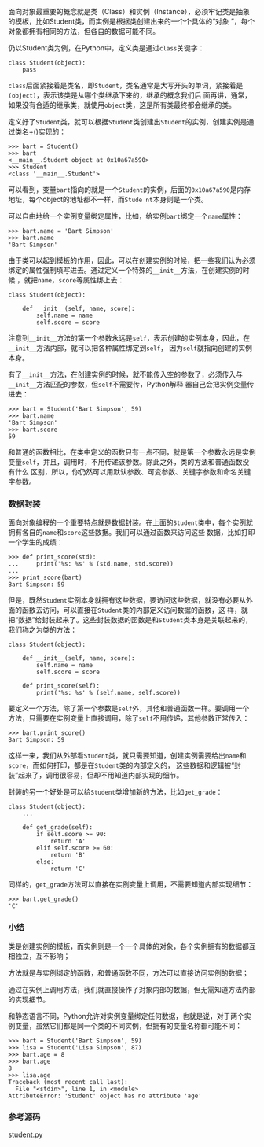 面向对象最重要的概念就是类（Class）和实例（Instance），必须牢记类是抽象的模板，比如Student类，而实例是根据类创建出来的一个个具体的“对象
”，每个对象都拥有相同的方法，但各自的数据可能不同。

仍以Student类为例，在Python中，定义类是通过`class`关键字：

    
    
    class Student(object):
        pass
    

`class`后面紧接着是类名，即`Student`，类名通常是大写开头的单词，紧接着是`(object)`，表示该类是从哪个类继承下来的，继承的概念我们后
面再讲，通常，如果没有合适的继承类，就使用`object`类，这是所有类最终都会继承的类。

定义好了`Student`类，就可以根据`Student`类创建出`Student`的实例，创建实例是通过类名+()实现的：

    
    
    >>> bart = Student()
    >>> bart
    <__main__.Student object at 0x10a67a590>
    >>> Student
    <class '__main__.Student'>
    

可以看到，变量`bart`指向的就是一个`Student`的实例，后面的`0x10a67a590`是内存地址，每个object的地址都不一样，而`Stude
nt`本身则是一个类。

可以自由地给一个实例变量绑定属性，比如，给实例`bart`绑定一个`name`属性：

    
    
    >>> bart.name = 'Bart Simpson'
    >>> bart.name
    'Bart Simpson'
    

由于类可以起到模板的作用，因此，可以在创建实例的时候，把一些我们认为必须绑定的属性强制填写进去。通过定义一个特殊的`__init__`方法，在创建实例的时候
，就把`name`，`score`等属性绑上去：

    
    
    class Student(object):
    
        def __init__(self, name, score):
            self.name = name
            self.score = score
    

注意到`__init__`方法的第一个参数永远是`self`，表示创建的实例本身，因此，在`__init__`方法内部，就可以把各种属性绑定到`self`，
因为`self`就指向创建的实例本身。

有了`__init__`方法，在创建实例的时候，就不能传入空的参数了，必须传入与`__init__`方法匹配的参数，但`self`不需要传，Python解释
器自己会把实例变量传进去：

    
    
    >>> bart = Student('Bart Simpson', 59)
    >>> bart.name
    'Bart Simpson'
    >>> bart.score
    59
    

和普通的函数相比，在类中定义的函数只有一点不同，就是第一个参数永远是实例变量`self`，并且，调用时，不用传递该参数。除此之外，类的方法和普通函数没有什么
区别，所以，你仍然可以用默认参数、可变参数、关键字参数和命名关键字参数。

### 数据封装

面向对象编程的一个重要特点就是数据封装。在上面的`Student`类中，每个实例就拥有各自的`name`和`score`这些数据。我们可以通过函数来访问这些
数据，比如打印一个学生的成绩：

    
    
    >>> def print_score(std):
    ...     print('%s: %s' % (std.name, std.score))
    ...
    >>> print_score(bart)
    Bart Simpson: 59
    

但是，既然`Student`实例本身就拥有这些数据，要访问这些数据，就没有必要从外面的函数去访问，可以直接在`Student`类的内部定义访问数据的函数，这
样，就把“数据”给封装起来了。这些封装数据的函数是和`Student`类本身是关联起来的，我们称之为类的方法：

    
    
    class Student(object):
    
        def __init__(self, name, score):
            self.name = name
            self.score = score
    
        def print_score(self):
            print('%s: %s' % (self.name, self.score))
    

要定义一个方法，除了第一个参数是`self`外，其他和普通函数一样。要调用一个方法，只需要在实例变量上直接调用，除了`self`不用传递，其他参数正常传入：

    
    
    >>> bart.print_score()
    Bart Simpson: 59
    

这样一来，我们从外部看`Student`类，就只需要知道，创建实例需要给出`name`和`score`，而如何打印，都是在`Student`类的内部定义的，
这些数据和逻辑被“封装”起来了，调用很容易，但却不用知道内部实现的细节。

封装的另一个好处是可以给`Student`类增加新的方法，比如`get_grade`：

    
    
    class Student(object):
        ...
    
        def get_grade(self):
            if self.score >= 90:
                return 'A'
            elif self.score >= 60:
                return 'B'
            else:
                return 'C'
    

同样的，`get_grade`方法可以直接在实例变量上调用，不需要知道内部实现细节：

    
    
    >>> bart.get_grade()
    'C'
    

### 小结

类是创建实例的模板，而实例则是一个一个具体的对象，各个实例拥有的数据都互相独立，互不影响；

方法就是与实例绑定的函数，和普通函数不同，方法可以直接访问实例的数据；

通过在实例上调用方法，我们就直接操作了对象内部的数据，但无需知道方法内部的实现细节。

和静态语言不同，Python允许对实例变量绑定任何数据，也就是说，对于两个实例变量，虽然它们都是同一个类的不同实例，但拥有的变量名称都可能不同：

    
    
    >>> bart = Student('Bart Simpson', 59)
    >>> lisa = Student('Lisa Simpson', 87)
    >>> bart.age = 8
    >>> bart.age
    8
    >>> lisa.age
    Traceback (most recent call last):
      File "<stdin>", line 1, in <module>
    AttributeError: 'Student' object has no attribute 'age'
    

### 参考源码

[student.py](https://github.com/michaelliao/learn-python3/blob/master/samples/oop_basic/student.py)

